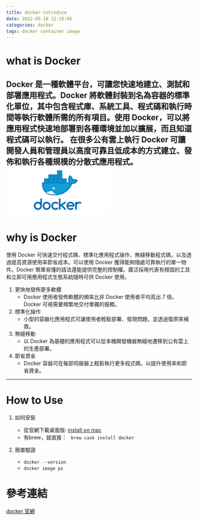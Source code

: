 ```yaml
---
title: docker-introduce
date: 2022-05-10 12:35:05
categories: docker
tags: docker container image
---
```


# what is Docker
Docker 是一種軟體平台，可讓您快速地建立、測試和部署應用程式。Docker 將軟體封裝到名為容器的標準化單位，其中包含程式庫、系統工具、程式碼和執行時間等執行軟體所需的所有項目。使用 Docker，可以將應用程式快速地部署到各種環境並加以擴展，而且知道程式碼可以執行。
在很多公有雲上執行 Docker 可讓開發人員和管理員以高度可靠且低成本的方式建立、發佈和執行各種規模的分散式應用程式。
![label](docker-introduce/docker.png) 
---
# why is Docker
使用 Docker 可快速交付程式碼、標準化應用程式操作、無縫移動程式碼，以及透過提高資源使用率節省成本。可以使用 Docker 獲得能夠隨處可靠執行的單一物件。Docker 簡單易懂的語法還能提供完整的控制權。廣泛採用代表有穩固的工具和立即可用應用程式生態系統隨時可供 Docker 使用。
1. 更快地發佈更多軟體
    - Docker 使用者發佈軟體的頻率比非 Docker 使用者平均高出 7 倍。Docker 可視需要頻繁地交付單獨的服務。
2. 標準化操作
    - 小型的容器化應用程式可讓使用者輕鬆部署、發現問題，並透過復原來補救。
3. 無縫移動
    - 以 Docker 為基礎的應用程式可以從本機開發機器無縫地遷移到公有雲上的生產部署。
4. 節省資金
    - Docker 容器可在每部伺服器上輕鬆執行更多程式碼，以提升使用率和節省資金。

---
# How to Use
1. 如何安裝
    - 從官網下載桌面版: [install on mac](https://docs.docker.com/desktop/mac/install/)
    - 有brew，就直接： ``` brew cask install docker```

2. 簡單驗證
   - ```docker --version```
   - ```docker image ps```

# 參考連結

[docker 官網](https://www.docker.com/)
